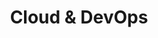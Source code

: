 ---
title: "Cloud & DevOps"
category: "cloud"
icon: "path d=\"M18 10h-1.26A8 8 0 109 20h9a5 5 0 000-10z\""
order: 3
skills:
  - name: "AWS"
    level: 85
    years: 6
  - name: "Heroku"
    level: 90
    years: 8
  - name: "Digital Ocean"
    level: 80
    years: 5
  - name: "Docker"
    level: 85
    years: 5
  - name: "CI/CD"
    level: 88
    years: 7
  - name: "Kubernetes"
    level: 70
    years: 3
---